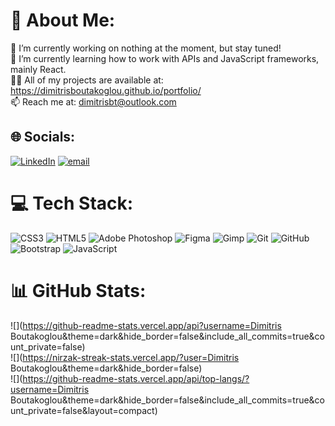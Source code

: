 # 💫 About Me:
🔭 I’m currently working on nothing at the moment, but stay tuned!<br>🌱 I’m currently learning how to work with APIs and JavaScript frameworks, mainly React.<br>👨‍💻 All of my projects are available at: https://dimitrisboutakoglou.github.io/portfolio/<br>📫 Reach me at: dimitrisbt@outlook.com


## 🌐 Socials:
[![LinkedIn](https://img.shields.io/badge/LinkedIn-%230077B5.svg?logo=linkedin&logoColor=white)](https://linkedin.com/in/https://www.linkedin.com/in/dimitris-boutakoglou-6b1828329/) [![email](https://img.shields.io/badge/Email-D14836?logo=gmail&logoColor=white)](mailto:dimitrisbt@outlook.com) 

# 💻 Tech Stack:
![CSS3](https://img.shields.io/badge/css3-%231572B6.svg?style=for-the-badge&logo=css3&logoColor=white) ![HTML5](https://img.shields.io/badge/html5-%23E34F26.svg?style=for-the-badge&logo=html5&logoColor=white) ![Adobe Photoshop](https://img.shields.io/badge/adobe%20photoshop-%2331A8FF.svg?style=for-the-badge&logo=adobe%20photoshop&logoColor=white) ![Figma](https://img.shields.io/badge/figma-%23F24E1E.svg?style=for-the-badge&logo=figma&logoColor=white) ![Gimp](https://img.shields.io/badge/Gimp-657D8B?style=for-the-badge&logo=gimp&logoColor=FFFFFF) ![Git](https://img.shields.io/badge/git-%23F05033.svg?style=for-the-badge&logo=git&logoColor=white) ![GitHub](https://img.shields.io/badge/github-%23121011.svg?style=for-the-badge&logo=github&logoColor=white) ![Bootstrap](https://img.shields.io/badge/bootstrap-%238511FA.svg?style=for-the-badge&logo=bootstrap&logoColor=white) ![JavaScript](https://img.shields.io/badge/javascript-%23323330.svg?style=for-the-badge&logo=javascript&logoColor=%23F7DF1E)
# 📊 GitHub Stats:
![](https://github-readme-stats.vercel.app/api?username=Dimitris Boutakoglou&theme=dark&hide_border=false&include_all_commits=true&count_private=false)<br/>
![](https://nirzak-streak-stats.vercel.app/?user=Dimitris Boutakoglou&theme=dark&hide_border=false)<br/>
![](https://github-readme-stats.vercel.app/api/top-langs/?username=Dimitris Boutakoglou&theme=dark&hide_border=false&include_all_commits=true&count_private=false&layout=compact)

<!-- Proudly created with GPRM ( https://gprm.itsvg.in ) -->
